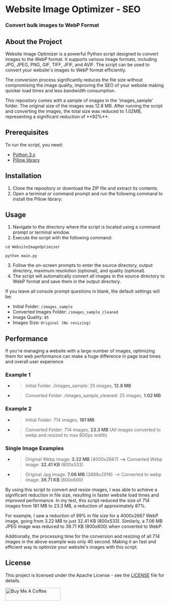 # Website Image Optimizer - SEO

###  Convert bulk images to WebP Format

## About the Project

<p>Website Image Optimizer is a powerful Python script designed to convert images to the WebP format. It supports various image formats, including JPG, JPEG, PNG, GIF, TIFF, JFIF, and AVIF. The script can be used to convert your website's images to WebP format efficiently. </p>

<p>The conversion process significantly reduces the file size without compromising the image quality, improving the SEO of your website making  quicker load times and less bandwidth consumption.</p>

<p>This repository comes with a sample of images in the 'images_sample' folder. The original size of the images was 12.8 MB. After running the script and converting the images, the total size was reduced to 1.02MB, representing a significant reduction of **92%**.</p>

## Prerequisites
To run the script, you need:

- [Python 3.x](https://www.python.org/downloads/)
- [Pillow library](https://pillow.readthedocs.io/en/stable/installation.html)

## Installation
1. Clone the repository or download the ZIP file and extract its contents.
2. Open a terminal or command prompt and run the following command to install the Pillow library:


## Usage
1. Navigate to the directory where the script is located using a command prompt or terminal window.
2. Execute the script with the following command:
 ```
 cd WebsiteImageOptimizer

 python main.py
 ```
3. Follow the on-screen prompts to enter the source directory, output directory, maximum resolution (optional), and quality (optional).
4. The script will automatically convert all images in the source directory to WebP format and save them in the output directory.

If you leave all console prompt questions in blank, the default settings will be:
- Initial Folder:  `/images_sample`
- Converted Images Folder: `/images_sample_cleaned`
- Image Quality: `85`
- Images Size: `Original (No resizing)`


## Performance

 If you're managing a website with a large number of images, optimizing them for web performance can make a huge difference in page load times and overall user experience

### Example 1
* > Initial Folder ./images_sample: 25 images, **12.8 MB**
* > Converted Folder ./images_sample_cleaned: 25 images, **1.02 MB**

### Example 2
* > Initial Folder: 714 images, **181 MB**
* > Converted Folder: 714 images, **23.3 MB** (All images converted to webp and resized to max 800px width)

### Single Image Examples
* > Original Webp image: **3.22 MB** (4000x2667) **-->** Converted Webp image: **32.41 KB** (800x533)
* > Original Jpg image: **7.06 MB** (3888x2916) --> Converted to webp image: **39.71 KB** (800x600)
  

<p>By using this script to convert and resize images, I was able to achieve a significant reduction in file size, resulting in faster website load times and improved performance. In my test, this script reduced the size of 714 images from 181 MB to 23.3 MB, a reduction of approximately 87%.</p>

<p>For example, I saw a reduction of 99% in file size for a 4000x2667 WebP image, going from 3.22 MB to just 32.41 KB (800x533). Similarly, a 7.06 MB JPEG image was reduced to 39.71 KB (800x600) when converted to WebP.</p>
  
<p>Additionally, the processing time for the conversion and resizing of all 714 images in the above example was only 40 second. Making it an fast and efficient way to optimize your website's images with this script.</p>
  

## License

This project is licensed under the Apache License - see the [LICENSE](LICENSE) file for details.

<a href="https://www.buymeacoffee.com/ascensao1" target="_blank"><img src="https://cdn.buymeacoffee.com/buttons/default-yellow.png" alt="Buy Me A Coffee" height="41" width="174"></a>